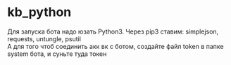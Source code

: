 # kb_python
Для запуска бота надо юзать Python3. Через pip3 ставим:
simplejson, requests, untungle, psutil<br>
А для того чтоб соединить акк вк с ботом, создайте файл token в папке system бота, и суньте туда токен
